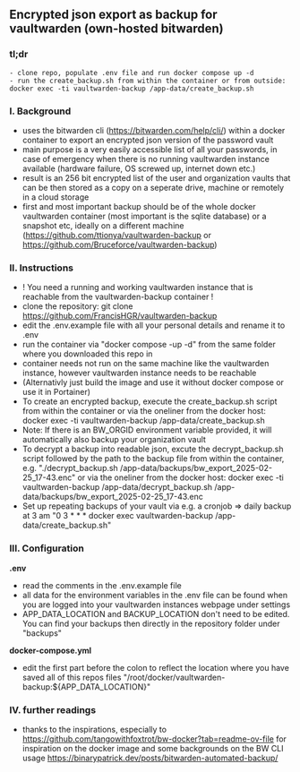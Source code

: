 ## Encrypted json export as backup for vaultwarden (own-hosted bitwarden)

### tl;dr
```
- clone repo, populate .env file and run docker compose up -d
- run the create_backup.sh from within the container or from outside:
docker exec -ti vaultwarden-backup /app-data/create_backup.sh
```

### I. Background
- uses the bitwarden cli (https://bitwarden.com/help/cli/) within a docker container to export an encrypted json version of the password vault
- main purpose is a very easily accessible list of all your passwords, in case of emergency when there is no running vaultwarden instance available (hardware failure, OS screwed up, internet down etc.)
- result is an 256 bit encrypted list of the user and organization vaults that can be then stored as a copy on a seperate drive, machine or remotely in a cloud storage
- first and most important backup should be of the whole docker vaultwarden container (most important is the sqlite database) or a snapshot etc, ideally on a different machine (https://github.com/ttionya/vaultwarden-backup or https://github.com/Bruceforce/vaultwarden-backup)

### II. Instructions
- ! You need a running and working vaultwarden instance that is reachable from the vaultwarden-backup container !
- clone the repository: git clone https://github.com/FrancisHGR/vaultwarden-backup
- edit the .env.example file with all your personal details and rename it to .env
- run the container via "docker compose -up -d" from the same folder where you downloaded this repo in
- container needs not run on the same machine like the vaultwarden instance, however vaultwarden instance needs to be reachable 
- (Alternativly just build the image and use it without docker compose or use it in Portainer)
- To create an encrypted backup, execute the create_backup.sh script from within the container or via the oneliner from the docker host: docker exec -ti vaultwarden-backup /app-data/create_backup.sh
- Note: If there is an BW_ORGID environment variable provided, it will automatically also backup your organization vault
- To decrypt a backup into readable json, excute the decrypt_backup.sh script followed by the path to the backup file from within the container, e.g. "./decrypt_backup.sh /app-data/backups/bw_export_2025-02-25_17-43.enc" or via the oneliner from the docker host: docker exec -ti vaultwarden-backup /app-data/decrypt_backup.sh /app-data/backups/bw_export_2025-02-25_17-43.enc
- Set up repeating backups of your vault via e.g. a cronjob => daily backup at 3 am "0 3 * * * docker exec vaultwarden-backup /app-data/create_backup.sh"

### III. Configuration
**.env**
- read the comments in the .env.example file
- all data for the environment variables in the .env file can be found when you are logged into your vaultwarden instances webpage under settings
- APP_DATA_LOCATION and BACKUP_LOCATION don't need to be edited. You can find your backups then directly in the repository folder under "backups"
  
**docker-compose.yml**
- edit the first part before the colon to reflect the location where you have saved all of this repos files "/root/docker/vaultwarden-backup:${APP_DATA_LOCATION}"

### IV. further readings
- thanks to the inspirations, especially to https://github.com/tangowithfoxtrot/bw-docker?tab=readme-ov-file for inspiration on the docker image and some backgrounds on the BW CLI usage https://binarypatrick.dev/posts/bitwarden-automated-backup/
